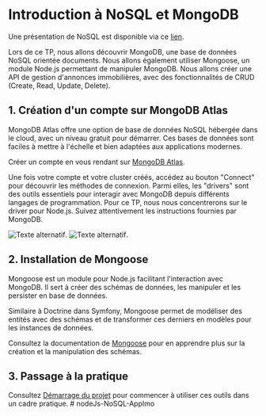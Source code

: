 # Introduction à NoSQL et MongoDB

Une présentation de NoSQL est disponible via ce [lien](https://docs.google.com/presentation/d/1ANhv39Pt6jXdfQQrlpoJIlHUkWMaPUbH2ko_R26Cxmw/edit?usp=sharing).

Lors de ce TP, nous allons découvrir MongoDB, une base de données NoSQL orientée documents. Nous allons également utiliser Mongoose, un module Node.js permettant de manipuler MongoDB. Nous allons créer une API de gestion d'annonces immobilières, avec des fonctionnalités de CRUD (Create, Read, Update, Delete).

## 1. Création d'un compte sur MongoDB Atlas

MongoDB Atlas offre une option de base de données NoSQL hébergée dans le cloud, avec un niveau gratuit pour démarrer. Ces bases de données sont faciles à mettre à l'échelle et bien adaptées aux applications modernes.

Créer un compte en vous rendant sur [MongoDB Atlas](https://www.mongodb.com/cloud/atlas).

Une fois votre compte et votre cluster créés, accédez au bouton "Connect" pour découvrir les méthodes de connexion. Parmi elles, les "drivers" sont des outils essentiels pour interagir avec MongoDB depuis différents langages de programmation. Pour ce TP, nous nous concentrerons sur le driver pour Node.js. Suivez attentivement les instructions fournies par MongoDB.

![Texte alternatif](/image.png).
![Texte alternatif](/image-1.png).

## 2. Installation de Mongoose

Mongoose est un module pour Node.js facilitant l'interaction avec MongoDB. Il sert à créer des schémas de données, les manipuler et les persister en base de données.

Similaire à Doctrine dans Symfony, Mongoose permet de modéliser des entités avec des schémas et de transformer ces derniers en modèles pour les instances de données.

Consultez la documentation de [Mongoose](https://mongoosejs.com/) pour en apprendre plus sur la création et la manipulation des schémas.

## 3. Passage à la pratique

Consultez [Démarrage du projet](demarage.md) pour commencer à utiliser ces outils dans un cadre pratique.
#   n o d e J s - N o S Q L - A p p I m o  
 